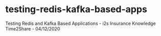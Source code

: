 # testing-redis-kafka-based-apps
Testing Redis and Kafka Based Applications - i2s Insurance Knowledge Time2Share - 04/12/2020
